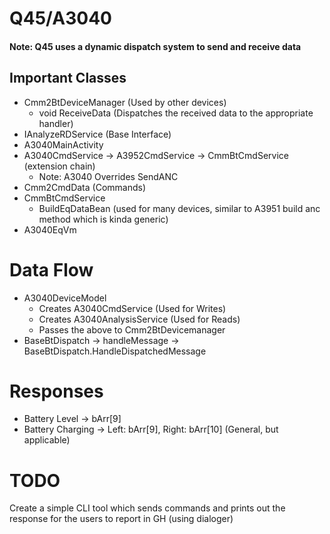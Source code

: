 # Q45/A3040
#### Note: Q45 uses a dynamic dispatch system to send and receive data 


## Important Classes 
- Cmm2BtDeviceManager (Used by other devices)
    - void ReceiveData (Dispatches the received data to the appropriate handler)
- IAnalyzeRDService (Base Interface)
- A3040MainActivity
- A3040CmdService -> A3952CmdService -> CmmBtCmdService (extension chain)
    - Note: A3040 Overrides SendANC
- Cmm2CmdData (Commands)
- CmmBtCmdService
    - BuildEqDataBean (used for many devices, similar to A3951 build anc method which is kinda generic)
- A3040EqVm

# Data Flow
- A3040DeviceModel
    - Creates A3040CmdService (Used for Writes)
    - Creates A3040AnalysisService (Used for Reads)
    - Passes the above to Cmm2BtDevicemanager 
- BaseBtDispatch -> handleMessage -> BaseBtDispatch.HandleDispatchedMessage


# Responses
- Battery Level -> bArr[9]
- Battery Charging -> Left: bArr[9], Right: bArr[10] (General, but applicable)

# TODO
Create a simple CLI tool which sends commands and prints out the response for the users to report in GH (using dialoger)